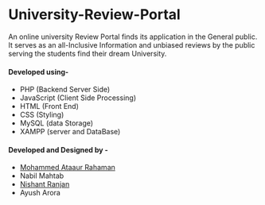 # University-Review-Portal
An online university Review Portal finds its application in the General public. It serves as an all-Inclusive Information and unbiased reviews by the public serving the students find their dream University.

#### Developed using-
 - PHP (Backend Server Side)
 - JavaScript  (Client Side Processing)
 - HTML  (Front End)
 - CSS   (Styling)
 - MySQL (data Storage)
 - XAMPP (server and DataBase)

#### Developed and Designed by -
- [Mohammed Ataaur Rahaman](https://github.com/Ataago)
- Nabil Mahtab
- [Nishant Ranjan](https://github.com/nik3010)
- Ayush Arora
   
